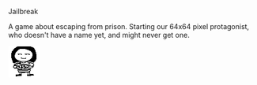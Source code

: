 Jailbreak

A game about escaping from prison. Starting our 64x64 pixel protagonist, who doesn't have a name yet, and might never get one.

![Alt text](resources/char.png?raw=true "Title")
